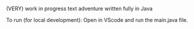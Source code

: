 (VERY) work in progress text adventure written fully in Java

To run (for local development): Open in VScode and run the main.java file.

